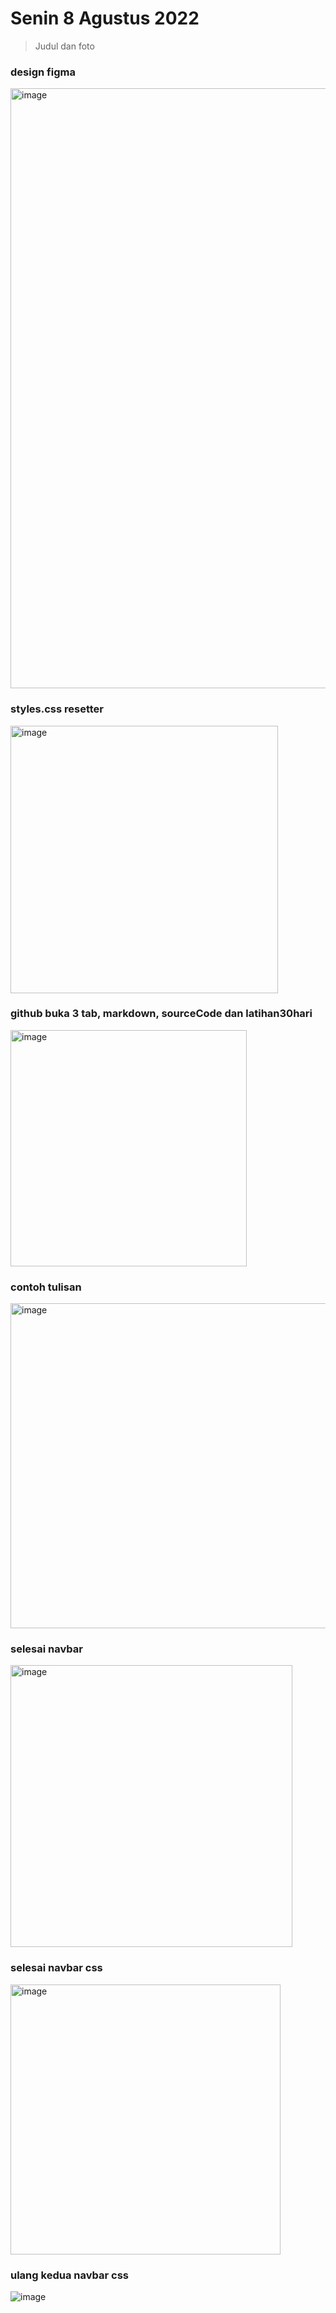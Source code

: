 # Senin 8 Agustus 2022
> Judul dan foto

### design figma
<img width="960" alt="image" src="https://user-images.githubusercontent.com/78794419/183311416-4e7c5716-0b84-4b3a-8c1c-c225dbfd4a37.png">

### styles.css resetter
<img width="428" alt="image" src="https://user-images.githubusercontent.com/78794419/183311869-d1769d01-b749-4f97-969e-d6728e10b2dd.png">

### github buka 3 tab, markdown, sourceCode dan latihan30hari
<img width="378" alt="image" src="https://user-images.githubusercontent.com/78794419/183312080-0834834f-877d-4948-965c-ccda70912325.png">

### contoh tulisan
<img width="520" alt="image" src="https://user-images.githubusercontent.com/78794419/183312100-cc2619d1-e624-44c7-bcdb-b8a896a82e78.png">

### selesai navbar
<img width="451" alt="image" src="https://user-images.githubusercontent.com/78794419/183312137-3e2acd8f-64f6-4d94-8dc1-4547e06b0d03.png">

### selesai navbar css
<img width="432" alt="image" src="https://user-images.githubusercontent.com/78794419/183315032-fc7621bf-5a2c-401f-b40e-ddb109ee1dd9.png">

### ulang kedua navbar css
![image](https://user-images.githubusercontent.com/78794419/183322659-e9f3cd7f-d2cc-417c-afd5-45974db2d012.png)
